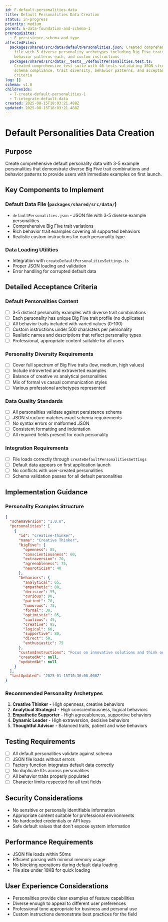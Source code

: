 ```yaml
---
id: F-default-personalities-data
title: Default Personalities Data Creation
status: in-progress
priority: medium
parent: E-data-foundation-and-schema-1
prerequisites:
  - F-persistence-schema-and-type
affectedFiles:
  packages/shared/src/data/defaultPersonalities.json: Created comprehensive JSON
    file with 5 diverse personality archetypes including Big Five traits, 14
    behavior patterns each, and custom instructions
  packages/shared/src/data/__tests__/defaultPersonalities.test.ts:
    Created comprehensive test suite with 40 tests validating JSON structure,
    schema compliance, trait diversity, behavior patterns, and acceptance
    criteria
log: []
schema: v1.0
childrenIds:
  - T-create-default-personalities-1
  - T-integrate-default-data
created: 2025-08-15T18:03:21.488Z
updated: 2025-08-15T18:03:21.488Z
---
```


# Default Personalities Data Creation

## Purpose

Create comprehensive default personality data with 3-5 example personalities that demonstrate diverse Big Five trait combinations and behavior patterns to provide users with immediate examples on first launch.

## Key Components to Implement

### Default Data File (`packages/shared/src/data/`)

- `defaultPersonalities.json` - JSON file with 3-5 diverse example personalities
- Comprehensive Big Five trait variations
- Rich behavior trait examples covering all supported behaviors
- Realistic custom instructions for each personality type

### Data Loading Utilities

- Integration with `createDefaultPersonalitiesSettings.ts`
- Proper JSON loading and validation
- Error handling for corrupted default data

## Detailed Acceptance Criteria

### Default Personalities Content

- [ ] 3-5 distinct personality examples with diverse trait combinations
- [ ] Each personality has unique Big Five trait profile (no duplicates)
- [ ] All behavior traits included with varied values (0-100)
- [ ] Custom instructions under 500 characters per personality
- [ ] Realistic names and descriptions that reflect personality types
- [ ] Professional, appropriate content suitable for all users

### Personality Diversity Requirements

- [ ] Cover full spectrum of Big Five traits (low, medium, high values)
- [ ] Include introverted and extraverted examples
- [ ] Balance of creative vs analytical personalities
- [ ] Mix of formal vs casual communication styles
- [ ] Various professional archetypes represented

### Data Quality Standards

- [ ] All personalities validate against persistence schema
- [ ] JSON structure matches exact schema requirements
- [ ] No syntax errors or malformed JSON
- [ ] Consistent formatting and indentation
- [ ] All required fields present for each personality

### Integration Requirements

- [ ] File loads correctly through `createDefaultPersonalitiesSettings`
- [ ] Default data appears on first application launch
- [ ] No conflicts with user-created personalities
- [ ] Schema validation passes for all default personalities

## Implementation Guidance

### Personality Examples Structure

```json
{
  "schemaVersion": "1.0.0",
  "personalities": [
    {
      "id": "creative-thinker",
      "name": "Creative Thinker",
      "bigFive": {
        "openness": 85,
        "conscientiousness": 60,
        "extraversion": 70,
        "agreeableness": 75,
        "neuroticism": 40
      },
      "behaviors": {
        "analytical": 65,
        "empathetic": 80,
        "decisive": 55,
        "curious": 90,
        "patient": 70,
        "humorous": 75,
        "formal": 30,
        "optimistic": 85,
        "cautious": 45,
        "creative": 95,
        "logical": 60,
        "supportive": 80,
        "direct": 50,
        "enthusiastic": 75
      },
      "customInstructions": "Focus on innovative solutions and think outside the box",
      "createdAt": null,
      "updatedAt": null
    }
  ],
  "lastUpdated": "2025-01-15T10:30:00.000Z"
}
```

### Recommended Personality Archetypes

1. **Creative Thinker** - High openness, creative behaviors
2. **Analytical Strategist** - High conscientiousness, logical behaviors
3. **Empathetic Supporter** - High agreeableness, supportive behaviors
4. **Dynamic Leader** - High extraversion, decisive behaviors
5. **Thoughtful Advisor** - Balanced traits, patient and wise behaviors

## Testing Requirements

- [ ] All default personalities validate against schema
- [ ] JSON file loads without errors
- [ ] Factory function integrates default data correctly
- [ ] No duplicate IDs across personalities
- [ ] All behavior traits properly populated
- [ ] Character limits respected for all text fields

## Security Considerations

- No sensitive or personally identifiable information
- Appropriate content suitable for professional environments
- No hardcoded credentials or API keys
- Safe default values that don't expose system information

## Performance Requirements

- JSON file loads within 50ms
- Efficient parsing with minimal memory usage
- No blocking operations during default data loading
- File size under 10KB for quick loading

## User Experience Considerations

- Personalities provide clear examples of feature capabilities
- Diverse enough to appeal to different user preferences
- Professional tone appropriate for business and personal use
- Custom instructions demonstrate best practices for the field
